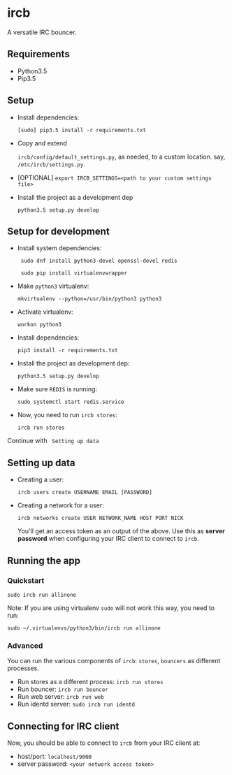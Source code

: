 
# ircb

A versatile IRC bouncer.

## Requirements

- Python3.5
- Pip3.5


## Setup

- Install dependencies:

    ``[sudo] pip3.5 install -r requirements.txt``

- Copy and extend

    ``ircb/config/default_settings.py``, as needed,     to a custom location. say, ``/etc/ircb/settings.py``.

- [OPTIONAL] ``export IRCB_SETTINGS=<path to your custom settings file>``

- Install the project as a development dep

    ``python3.5 setup.py develop``

## Setup for development

- Install system dependencies:

    `` sudo dnf install python3-devel openssl-devel redis``

    `` sudo pip install virtualenvwrapper``

- Make `python3` virtualenv:

    ``mkvirtualenv --python=/usr/bin/python3 python3``

- Activate virtualenv:

    ``workon python3``

- Install dependencies:

    ``pip3 install -r requirements.txt``

- Install the project as development dep:

    ``python3.5 setup.py develop``

- Make sure `REDIS` is running:

    ``sudo systemctl start redis.service``

- Now, you need to run ``ircb stores``:

    ``ircb run stores``

Continue with `` Setting up data``

## Setting up data
- Creating a user:
  ```
  ircb users create USERNAME EMAIL [PASSWORD]
  ```

- Creating a network for a user:
  ```
  ircb networks create USER NETWORK_NAME HOST PORT NICK
  ```
  You'll get an access token as an output of the above. Use this as
  **server password** when configuring your IRC client to connect to ``ircb``.

## Running the app

### Quickstart
```
sudo ircb run allinone

```

Note: If you are using virtualenv `sudo` will not work this way, you need to
run:

```
sudo ~/.virtualenvs/python3/bin/ircb run allinone

```
### Advanced

You can run the various components of ``ircb``: ``stores``, ``bouncers`` as
different processes.

- Run stores as a different process: ``ircb run stores``
- Run bouncer: ``ircb run bouncer``
- Run web server: ``ircb run web``
- Run identd server: ``sudo ircb run identd``

## Connecting for IRC client

Now, you should be able to connect to ``ircb`` from your IRC client at:
- host/port: ``localhost/9000``
- server password: ``<your network access token>``
